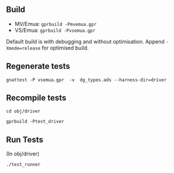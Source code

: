 ## Build
* MV/Emua: `gprbuild -Pmvemua.gpr`
* VS/Emua: `gprbuild -Pvsemua.gpr`

Default build is with debugging and without optimisation.  Append `-Xmode=release` for optimised build.

## Regenerate tests
`gnattest -P vsemua.gpr  -v  dg_types.ads --harness-dir=driver`

## Recompile tests
`cd obj/driver`

`gprbuild -Ptest_driver`

## Run Tests
(In obj/driver)

`./test_runner`
